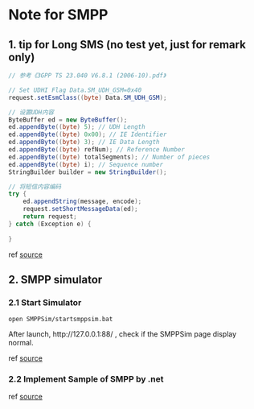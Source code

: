﻿# Note for SMPP

## 1. tip for Long SMS (no test yet, just for remark only)
```csharp
// 参考《3GPP TS 23.040 V6.8.1 (2006-10).pdf》

// Set UDHI Flag Data.SM_UDH_GSM=0x40
request.setEsmClass((byte) Data.SM_UDH_GSM);

// 设置UDH内容
ByteBuffer ed = new ByteBuffer();
ed.appendByte((byte) 5); // UDH Length
ed.appendByte((byte) 0x00); // IE Identifier
ed.appendByte((byte) 3); // IE Data Length
ed.appendByte((byte) refNum); // Reference Number
ed.appendByte((byte) totalSegments); // Number of pieces
ed.appendByte((byte) i); // Sequence number
StringBuilder builder = new StringBuilder();

// 将短信内容编码
try {
	ed.appendString(message, encode);
	request.setShortMessageData(ed);
	return request;
} catch (Exception e) {
	
}

```

ref [source](http://www.voidcn.com/article/p-qdnnuwvj-bck.html)


## 2. SMPP simulator
### 2.1 Start Simulator
```Dos
open SMPPSim/startsmppsim.bat
```
<p>After launch, http://127.0.0.1:88/ , check if the SMPPSim page display normal.</p>

ref [source](https://blog.csdn.net/shulai123/article/details/68922174)

### 2.2 Implement Sample of SMPP by .net

ref [source](https://blog.csdn.net/gllzqfe/article/details/86149990) 